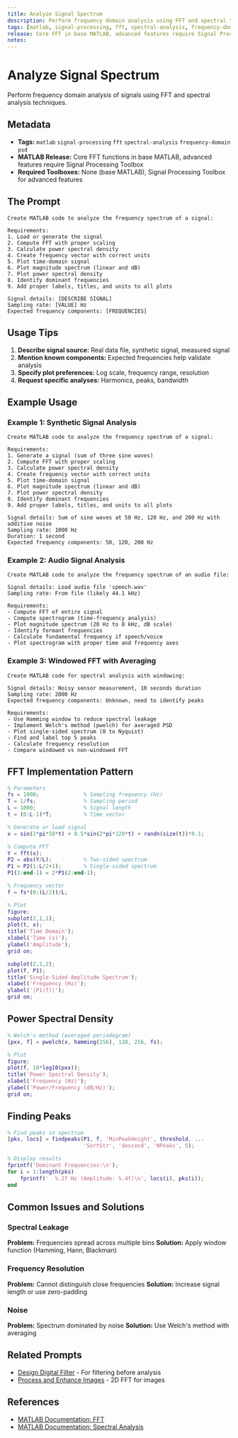```yaml
---
title: Analyze Signal Spectrum
description: Perform frequency domain analysis using FFT and spectral techniques
tags: [matlab, signal-processing, fft, spectral-analysis, frequency-domain, psd]
release: Core FFT in base MATLAB, advanced features require Signal Processing Toolbox
notes:
---
```


# Analyze Signal Spectrum

Perform frequency domain analysis of signals using FFT and spectral analysis techniques.

## Metadata

- **Tags:** `matlab` `signal-processing` `fft` `spectral-analysis` `frequency-domain` `psd`
- **MATLAB Release:** Core FFT functions in base MATLAB, advanced features require Signal Processing Toolbox
- **Required Toolboxes:** None (base MATLAB), Signal Processing Toolbox for advanced features

## The Prompt

```text
Create MATLAB code to analyze the frequency spectrum of a signal:

Requirements:
1. Load or generate the signal
2. Compute FFT with proper scaling
3. Calculate power spectral density
4. Create frequency vector with correct units
5. Plot time-domain signal
6. Plot magnitude spectrum (linear and dB)
7. Plot power spectral density
8. Identify dominant frequencies
9. Add proper labels, titles, and units to all plots

Signal details: [DESCRIBE SIGNAL]
Sampling rate: [VALUE] Hz
Expected frequency components: [FREQUENCIES]
```

## Usage Tips

1. **Describe signal source:** Real data file, synthetic signal, measured signal
2. **Mention known components:** Expected frequencies help validate analysis
3. **Specify plot preferences:** Log scale, frequency range, resolution
4. **Request specific analyses:** Harmonics, peaks, bandwidth

## Example Usage

### Example 1: Synthetic Signal Analysis

```
Create MATLAB code to analyze the frequency spectrum of a signal:

Requirements:
1. Generate a signal (sum of three sine waves)
2. Compute FFT with proper scaling
3. Calculate power spectral density
4. Create frequency vector with correct units
5. Plot time-domain signal
6. Plot magnitude spectrum (linear and dB)
7. Plot power spectral density
8. Identify dominant frequencies
9. Add proper labels, titles, and units to all plots

Signal details: Sum of sine waves at 50 Hz, 120 Hz, and 200 Hz with additive noise
Sampling rate: 1000 Hz
Duration: 1 second
Expected frequency components: 50, 120, 200 Hz
```

### Example 2: Audio Signal Analysis

```
Create MATLAB code to analyze the frequency spectrum of an audio file:

Signal details: Load audio file 'speech.wav'
Sampling rate: From file (likely 44.1 kHz)

Requirements:
- Compute FFT of entire signal
- Compute spectrogram (time-frequency analysis)
- Plot magnitude spectrum (20 Hz to 8 kHz, dB scale)
- Identify formant frequencies
- Calculate fundamental frequency if speech/voice
- Plot spectrogram with proper time and frequency axes
```

### Example 3: Windowed FFT with Averaging

```
Create MATLAB code for spectral analysis with windowing:

Signal details: Noisy sensor measurement, 10 seconds duration
Sampling rate: 2000 Hz
Expected frequency components: Unknown, need to identify peaks

Requirements:
- Use Hamming window to reduce spectral leakage
- Implement Welch's method (pwelch) for averaged PSD
- Plot single-sided spectrum (0 to Nyquist)
- Find and label top 5 peaks
- Calculate frequency resolution
- Compare windowed vs non-windowed FFT
```

## FFT Implementation Pattern

```matlab
% Parameters
fs = 1000;              % Sampling frequency (Hz)
T = 1/fs;               % Sampling period
L = 1000;               % Signal length
t = (0:L-1)*T;          % Time vector

% Generate or load signal
x = sin(2*pi*50*t) + 0.5*sin(2*pi*120*t) + randn(size(t))*0.1;

% Compute FFT
Y = fft(x);
P2 = abs(Y/L);          % Two-sided spectrum
P1 = P2(1:L/2+1);       % Single-sided spectrum
P1(2:end-1) = 2*P1(2:end-1);

% Frequency vector
f = fs*(0:(L/2))/L;

% Plot
figure;
subplot(2,1,1);
plot(t, x);
title('Time Domain');
xlabel('Time (s)');
ylabel('Amplitude');
grid on;

subplot(2,1,2);
plot(f, P1);
title('Single-Sided Amplitude Spectrum');
xlabel('Frequency (Hz)');
ylabel('|P1(f)|');
grid on;
```

## Power Spectral Density

```matlab
% Welch's method (averaged periodogram)
[pxx, f] = pwelch(x, hamming(256), 128, 256, fs);

% Plot
figure;
plot(f, 10*log10(pxx));
title('Power Spectral Density');
xlabel('Frequency (Hz)');
ylabel('Power/Frequency (dB/Hz)');
grid on;
```

## Finding Peaks

```matlab
% Find peaks in spectrum
[pks, locs] = findpeaks(P1, f, 'MinPeakHeight', threshold, ...
                        'SortStr', 'descend', 'NPeaks', 5);

% Display results
fprintf('Dominant Frequencies:\n');
for i = 1:length(pks)
    fprintf('  %.2f Hz (Amplitude: %.4f)\n', locs(i), pks(i));
end
```

## Common Issues and Solutions

### Spectral Leakage
**Problem:** Frequencies spread across multiple bins
**Solution:** Apply window function (Hamming, Hann, Blackman)

### Frequency Resolution
**Problem:** Cannot distinguish close frequencies
**Solution:** Increase signal length or use zero-padding

### Noise
**Problem:** Spectrum dominated by noise
**Solution:** Use Welch's method with averaging

## Related Prompts

- [Design Digital Filter](design-digital-filter.md) - For filtering before analysis
- [Process and Enhance Images](../image-video-processing/process-enhance-images.md) - 2D FFT for images

## References

- [MATLAB Documentation: FFT](https://www.mathworks.com/help/matlab/ref/fft.html)
- [MATLAB Documentation: Spectral Analysis](https://www.mathworks.com/help/signal/spectral-analysis.html)